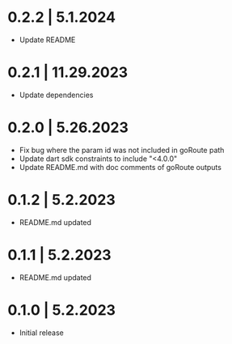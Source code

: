# 0.2.2 | 5.1.2024

- Update README

# 0.2.1 | 11.29.2023

- Update dependencies

# 0.2.0 | 5.26.2023

- Fix bug where the param id was not included in goRoute path
- Update dart sdk constraints to include "<4.0.0"
- Update README.md with doc comments of goRoute outputs

# 0.1.2 | 5.2.2023

- README.md updated

# 0.1.1 | 5.2.2023

- README.md updated

# 0.1.0 | 5.2.2023

- Initial release
